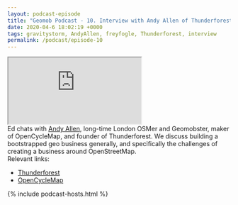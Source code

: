 ```yaml
--- 
layout: podcast-episode
title: "Geomob Podcast - 10. Interview with Andy Allen of Thunderforest"
date: 2020-04-6 18:02:19 +0000
tags: gravitystorm, AndyAllen, freyfogle, Thunderforest, interview
permalink: /podcast/episode-10
---
```


<iframe class="castos-iframe-player" src="https://5e2e9055a029d5-78101471.castos.com/player/171995"></iframe>

<div class="pt20">
Ed chats with <a href="https://twitter.com/gravitystorm">Andy Allen</a>, long-time London OSMer and Geomobster, maker of OpenCycleMap, and founder of
Thunderforest. We discuss building a bootstrapped geo business generally,
and specifically the challenges of creating a business around OpenStreetMap.
</div>

<div class="pt20">
  Relevant links:
  <ul>
    <li class="pt10"><a href="https://www.thunderforest.com">Thunderforest</a></li>
    <li class="pt10"><a href="https://opencyclemap.org">OpenCycleMap</a></li>
  </ul>  
</div>

{% include podcast-hosts.html %}



